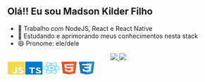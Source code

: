 ## Olá!! Eu sou Madson Kilder Filho

- 🔭 Trabalho com NodeJS, React e React Native
- 🌱 Estudando e aprimorando meus conhecimentos nesta stack
- 😄 Pronome: ele/dele

<div align="center">
  <a href="https://github.com/killer-cf">
  <img height="180em" src="https://github-readme-stats.vercel.app/api?username=killer-cf&show_icons=true&theme=dracula&include_all_commits=true&count_private=true"/>
  <img height="180em" src="https://github-readme-stats.vercel.app/api/top-langs/?username=killer-cf&layout=compact&langs_count=7&theme=dracula"/>
</div>
  

  
<div style="display: flex; justifyContent: center"><br>
  <img align="center" alt="Rafa-Js" height="30" width="40" src="https://raw.githubusercontent.com/devicons/devicon/master/icons/javascript/javascript-plain.svg">
  <img align="center" alt="Rafa-Ts" height="30" width="40" src="https://raw.githubusercontent.com/devicons/devicon/master/icons/typescript/typescript-plain.svg">
  <img align="center" alt="Rafa-React" height="30" width="40" src="https://raw.githubusercontent.com/devicons/devicon/master/icons/react/react-original.svg">
  <img align="center" alt="Rafa-HTML" height="30" width="40" src="https://raw.githubusercontent.com/devicons/devicon/master/icons/html5/html5-original.svg">
  <img align="center" alt="Rafa-CSS" height="30" width="40" src="https://raw.githubusercontent.com/devicons/devicon/master/icons/css3/css3-original.svg">
</div>
  
##


